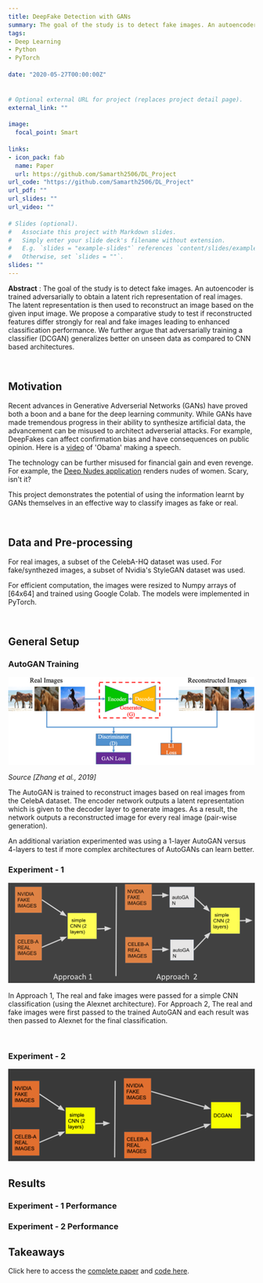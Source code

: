 ```yaml
---
title: DeepFake Detection with GANs
summary: The goal of the study is to detect fake images. An autoencoder is trained adversarially to obtain a latent rich representation of real images. The latent representation is then used to reconstruct an image based on the given input image. We propose a comparative study to test if reconstructed features differ strongly for real and fake images leading to enhanced classification performance. We further argue that adversarially training a classifier (DCGAN) generalizes better on unseen data as compared to CNN based architectures.
tags:
- Deep Learning
- Python
- PyTorch

date: "2020-05-27T00:00:00Z"


# Optional external URL for project (replaces project detail page).
external_link: ""

image:
  focal_point: Smart

links:
- icon_pack: fab
  name: Paper
  url: https://github.com/Samarth2506/DL_Project
url_code: "https://github.com/Samarth2506/DL_Project"
url_pdf: ""
url_slides: ""
url_video: ""

# Slides (optional).
#   Associate this project with Markdown slides.
#   Simply enter your slide deck's filename without extension.
#   E.g. `slides = "example-slides"` references `content/slides/example-slides.md`.
#   Otherwise, set `slides = ""`.
slides: ""
---
```


**Abstract** : The goal of the study is to detect fake images. An autoencoder is trained adversarially to obtain a latent rich representation of real images. The latent representation is then used to reconstruct an image based on the given input image. We propose a comparative study to test if reconstructed features differ strongly for real and fake images leading to enhanced classification performance. We further argue that adversarially training a classifier (DCGAN) generalizes better on unseen data as compared to CNN based architectures.

</br>

## **Motivation**

Recent advances in Generative Adverserial Networks (GANs) have proved both a boon and a bane for the deep learning community. While GANs have made tremendous progress in their ability to synthesize artificial data, the advancement can be misused to architect adverserial attacks. For example, DeepFakes can affect confirmation bias and have consequences on public opinion. Here is a [video](https://www.youtube.com/watch?v=cQ54GDm1eL0&feature=youtu.be) of 'Obama' making a speech. 

The technology can be further misused for financial gain and even revenge. For example, the [Deep Nudes application](https://www.theverge.com/2019/6/27/18760896/deepfake-nude-ai-app-women-deepnude-non-consensual-pornography) renders nudes of women. Scary, isn't it? 

This project demonstrates the potential of using the information learnt by GANs themselves in an effective way to classify images as fake or real.

</br>

## **Data and Pre-processing**

For real images, a subset of the CelebA-HQ dataset was used. For fake/synthezed images, a subset of Nvidia's StyleGAN dataset was used. 

For efficient computation, the images were resized to Numpy arrays of [64x64] and trained using Google Colab. The models were implemented in PyTorch.

</br>

## **General Setup**

### **AutoGAN Training**

![AutoGAN](AutoGAN.png)

*Source [Zhang et al., 2019]*

The AutoGAN is trained to reconstruct images based on real images from the CelebA dataset. The encoder network outputs a latent representation which is given to the decoder layer to generate images. As a result, the network outputs a reconstructed image for every real image (pair-wise generation).

An additional variation experimented was using a 1-layer AutoGAN versus 4-layers to test if more complex architectures of AutoGANs can learn better.


### **Experiment - 1**

![approaches](approaches.jpg "approches")

In Approach 1, The real and fake images were passed for a simple CNN classification (using the Alexnet architecture). For Approach 2, The real and fake images were first passed to the trained AutoGAN and each result was then passed to Alexnet for the final classification.

</br>

### **Experiment - 2**

![approaches](setup-2.png "approches")

## **Results**

### **Experiment - 1 Performance**


### **Experiment - 2 Performance**

## **Takeaways**




<!-- *Fig. 1: Something* -->

<!-- <img src="approaches.jpg" width="600" height="400" /> -->




Click here to access the [complete paper](Detect_DeepFakes_GANs.pdf) and [code here](https://github.com/Samarth2506/DL_Project).

